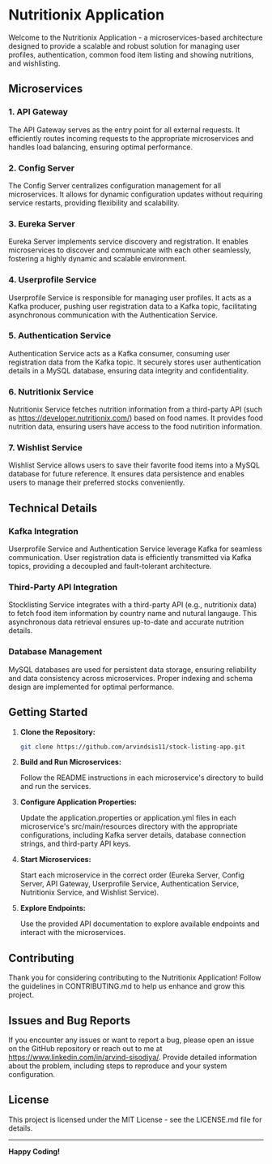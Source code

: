 # Nutritionix Application

Welcome to the Nutritionix Application - a microservices-based architecture designed to provide a scalable and robust solution for managing user profiles, authentication, common food item listing and showing nutritions, and wishlisting.

## Microservices

### 1. API Gateway

The API Gateway serves as the entry point for all external requests. It efficiently routes incoming requests to the appropriate microservices and handles load balancing, ensuring optimal performance.

### 2. Config Server

The Config Server centralizes configuration management for all microservices. It allows for dynamic configuration updates without requiring service restarts, providing flexibility and scalability.

### 3. Eureka Server

Eureka Server implements service discovery and registration. It enables microservices to discover and communicate with each other seamlessly, fostering a highly dynamic and scalable environment.

### 4. Userprofile Service

Userprofile Service is responsible for managing user profiles. It acts as a Kafka producer, pushing user registration data to a Kafka topic, facilitating asynchronous communication with the Authentication Service.

### 5. Authentication Service

Authentication Service acts as a Kafka consumer, consuming user registration data from the Kafka topic. It securely stores user authentication details in a MySQL database, ensuring data integrity and confidentiality.

### 6. Nutritionix Service

Nutritionix Service fetches nutrition information from a third-party API (such as https://developer.nutritionix.com/) based on food names. It provides food nutrition data, ensuring users have access to the food nutirition information.

### 7. Wishlist Service

Wishlist Service allows users to save their favorite food items into a MySQL database for future reference. It ensures data persistence and enables users to manage their preferred stocks conveniently.

## Technical Details

### Kafka Integration

Userprofile Service and Authentication Service leverage Kafka for seamless communication. User registration data is efficiently transmitted via Kafka topics, providing a decoupled and fault-tolerant architecture.

### Third-Party API Integration

Stocklisting Service integrates with a third-party API (e.g., nutritionix data) to fetch food item information by country name and nutural langauge. This asynchronous data retrieval ensures up-to-date and accurate nutrition details.

### Database Management

MySQL databases are used for persistent data storage, ensuring reliability and data consistency across microservices. Proper indexing and schema design are implemented for optimal performance.

## Getting Started

1. **Clone the Repository:**

    ```bash
    git clone https://github.com/arvindsis11/stock-listing-app.git
    ```

2. **Build and Run Microservices:**

    Follow the README instructions in each microservice's directory to build and run the services.

3. **Configure Application Properties:**

    Update the application.properties or application.yml files in each microservice's src/main/resources directory with the appropriate configurations, including Kafka server details, database connection strings, and third-party API keys.

4. **Start Microservices:**

    Start each microservice in the correct order (Eureka Server, Config Server, API Gateway, Userprofile Service, Authentication Service, Nutritionix Service, and Wishlist Service).

5. **Explore Endpoints:**

    Use the provided API documentation to explore available endpoints and interact with the microservices.

## Contributing

Thank you for considering contributing to the Nutritionix Application! Follow the guidelines in CONTRIBUTING.md to help us enhance and grow this project.

## Issues and Bug Reports

If you encounter any issues or want to report a bug, please open an issue on the GitHub repository or reach out to me at https://www.linkedin.com/in/arvind-sisodiya/. Provide detailed information about the problem, including steps to reproduce and your system configuration.

## License

This project is licensed under the MIT License - see the LICENSE.md file for details.

---

**Happy Coding!**
